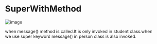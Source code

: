 # SuperWithMethod

![image](https://github.com/Brindasiva/SuperWithMethod/assets/124075213/d99bd9ab-6b5f-42c4-b296-acb68b799ae3)


when message() method is called.It is only invoked in student class.when we use super keyword message() in person class is also invoked.
